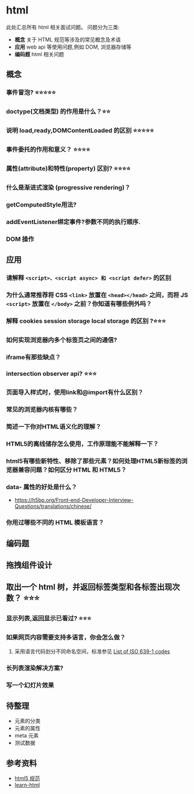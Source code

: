 # html

此处汇总所有 html 相关面试问题。
问题分为三类:

* **概念** 关于 HTML 规范等涉及的常见概念及术语
* **应用** web api 等使用问题,例如 DOM, 浏览器存储等
* **编码题** html 相关问题

## 概念

### 事件冒泡? ⭐️⭐️⭐️⭐️⭐️


### doctype(文档类型) 的作用是什么？⭐️⭐️


### 说明 load,ready,DOMContentLoaded 的区别 ⭐️⭐️⭐️⭐️⭐️

### 事件委托的作用和意义？ ⭐️⭐️⭐️⭐️

### 属性(attribute)和特性(property) 区别? ⭐️⭐️⭐️⭐️


### 什么是渐进式渲染 (progressive rendering)？

### getComputedStyle用法?
### addEventListener绑定事件?参数不同的执行顺序.

### DOM 操作

## 应用

### 请解释 `<script>、<script async> 和 <script defer>` 的区别 

### 为什么通常推荐将 CSS `<link>` 放置在 `<head></head>` 之间，而将 JS `<script>` 放置在 `</body>` 之前？你知道有哪些例外吗？

### 解释 cookies session storage local storage 的区别 ?⭐️⭐️⭐️

### 如何实现浏览器内多个标签页之间的通信? 

### iframe有那些缺点？

### intersection observer api? ⭐️⭐️⭐️

### 页面导入样式时，使用link和@import有什么区别？

### 常见的浏览器内核有哪些？

### 简述一下你对HTML语义化的理解？

### HTML5的离线储存怎么使用，工作原理能不能解释一下？

### html5有哪些新特性、移除了那些元素？如何处理HTML5新标签的浏览器兼容问题？如何区分 HTML 和 HTML5？

### data- 属性的好处是什么？

-   <https://h5bp.org/Front-end-Developer-Interview-Questions/translations/chinese/>

### 你用过哪些不同的 HTML 模板语言？

## 编码题
## 拖拽组件设计

## 取出一个 html 树，并返回标签类型和各标签出现次数？ ⭐️⭐️⭐️

### 显示列表,返回显示已看过?  ⭐️⭐️⭐️


### 如果网页内容需要支持多语言，你会怎么做？

1. 采用语言代码划分不同命名空间，标准参见 [List of ISO 639-1 codes](https://en.wikipedia.org/wiki/List_of_ISO_639-1_codes)



### 长列表渲染解决方案?

### 写一个幻灯片效果


## 待整理

* 元素的分类
* 元素的属性
* meta 元素
* 测试数据


## 参考资料
* [html5 规范](https://html.spec.whatwg.org/)
* [learn-html](https://web.dev/learn/html)